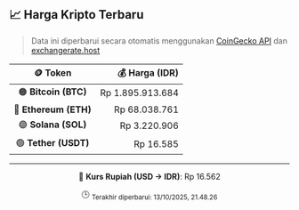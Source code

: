 

<!-- HARGA_KRIPTO -->
## 📈 Harga Kripto Terbaru

> Data ini diperbarui secara otomatis menggunakan [CoinGecko API](https://www.coingecko.com/) dan [exchangerate.host](https://exchangerate.host/)

<div align="center">

| 🪙 Token | 💰 Harga (IDR) |
|:------:|---------------:|
| 🟠 **Bitcoin (BTC)**   | Rp 1.895.913.684 |
| 🔵 **Ethereum (ETH)**  | Rp 68.038.761 |
| 🟣 **Solana (SOL)**    | Rp 3.220.906 |
| 🟢 **Tether (USDT)**   | Rp 16.585 |

---

💱 **Kurs Rupiah (USD → IDR)**: Rp 16.562

🕒 <sub>Terakhir diperbarui: 13/10/2025, 21.48.26</sub>

</div>
<!-- /HARGA_KRIPTO -->